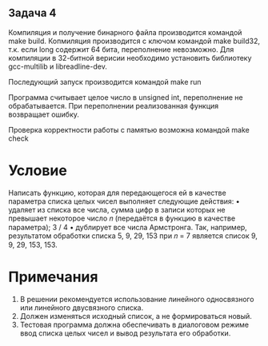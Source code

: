## Задача 4

Компиляция и получение бинарного файла производится командой make build.
Копмиляция производится с ключом  командой make build32, т.к. если long содержит 64 бита, переполнение невозможно.
Для компиляции в 32-битной верисии необходимо установить библиотеку gcc-multilib и libreadline-dev.

Последующий запуск производится командой make run

Программа считывает целое число в unsigned int, переполнение не обрабатывается.
При переполнении реализованная функция возвращает ошибку.

Проверка корректности работы с памятью возможна командой make check


# Условие
Написать функцию, которая для передающегося ей в качестве
параметра списка целых чисел выполняет следующие действия:
• удаляет из списка все числа, сумма цифр в записи которых не
превышает некоторое число 𝑛 (передаётся в функцию в качестве
параметра);
3 / 4
• дублирует все числа Армстронга.
Так, например, результатом обработки списка 5, 9, 29, 153 при 𝑛 = 7
является список 9, 9, 29, 153, 153.
# Примечания
1. В решении рекомендуется использование линейного односвязного
или линейного двусвязного списка.
2. Должен изменяться исходный список, а не формироваться новый.
3. Тестовая программа должна обеспечивать в диалоговом режиме
ввод списка целых чисел и вывод результата его обработки.